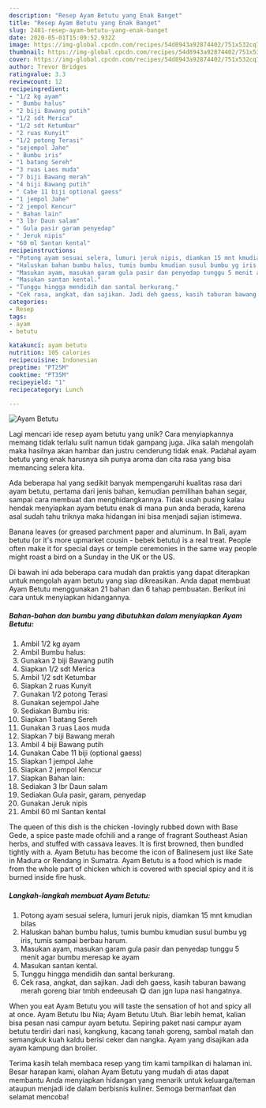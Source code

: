 ```yaml
---
description: "Resep Ayam Betutu yang Enak Banget"
title: "Resep Ayam Betutu yang Enak Banget"
slug: 2481-resep-ayam-betutu-yang-enak-banget
date: 2020-05-01T15:09:52.932Z
image: https://img-global.cpcdn.com/recipes/54d8943a92874402/751x532cq70/ayam-betutu-foto-resep-utama.jpg
thumbnail: https://img-global.cpcdn.com/recipes/54d8943a92874402/751x532cq70/ayam-betutu-foto-resep-utama.jpg
cover: https://img-global.cpcdn.com/recipes/54d8943a92874402/751x532cq70/ayam-betutu-foto-resep-utama.jpg
author: Trevor Bridges
ratingvalue: 3.3
reviewcount: 12
recipeingredient:
- "1/2 kg ayam"
- " Bumbu halus"
- "2 biji Bawang putih"
- "1/2 sdt Merica"
- "1/2 sdt Ketumbar"
- "2 ruas Kunyit"
- "1/2 potong Terasi"
- "sejempol Jahe"
- " Bumbu iris"
- "1 batang Sereh"
- "3 ruas Laos muda"
- "7 biji Bawang merah"
- "4 biji Bawang putih"
- " Cabe 11 biji optional gaess"
- "1 jempol Jahe"
- "2 jempol Kencur"
- " Bahan lain"
- "3 lbr Daun salam"
- " Gula pasir garam penyedap"
- " Jeruk nipis"
- "60 ml Santan kental"
recipeinstructions:
- "Potong ayam sesuai selera, lumuri jeruk nipis, diamkan 15 mnt kmudian bilas"
- "Haluskan bahan bumbu halus, tumis bumbu kmudian susul bumbu yg iris, tumis sampai berbau harum."
- "Masukan ayam, masukan garam gula pasir dan penyedap tunggu 5 menit agar bumbu meresap ke ayam"
- "Masukan santan kental."
- "Tunggu hingga mendidih dan santal berkurang."
- "Cek rasa, angkat, dan sajikan. Jadi deh gaess, kasih taburan bawang merah goreng biar tmbh endeeusah 😋 dan jgn lupa nasi hangatnya."
categories:
- Resep
tags:
- ayam
- betutu

katakunci: ayam betutu 
nutrition: 105 calories
recipecuisine: Indonesian
preptime: "PT25M"
cooktime: "PT35M"
recipeyield: "1"
recipecategory: Lunch

---
```



![Ayam Betutu](https://img-global.cpcdn.com/recipes/54d8943a92874402/751x532cq70/ayam-betutu-foto-resep-utama.jpg)

Lagi mencari ide resep ayam betutu yang unik? Cara menyiapkannya memang tidak terlalu sulit namun tidak gampang juga. Jika salah mengolah maka hasilnya akan hambar dan justru cenderung tidak enak. Padahal ayam betutu yang enak harusnya sih punya aroma dan cita rasa yang bisa memancing selera kita.

Ada beberapa hal yang sedikit banyak mempengaruhi kualitas rasa dari ayam betutu, pertama dari jenis bahan, kemudian pemilihan bahan segar, sampai cara membuat dan menghidangkannya. Tidak usah pusing kalau hendak menyiapkan ayam betutu enak di mana pun anda berada, karena asal sudah tahu triknya maka hidangan ini bisa menjadi sajian istimewa.

Banana leaves (or greased parchment paper and aluminum. In Bali, ayam betutu (or it&#39;s more upmarket cousin - bebek betutu) is a real treat. People often make it for special days or temple ceremonies in the same way people might roast a bird on a Sunday in the UK or the US.


Di bawah ini ada beberapa cara mudah dan praktis yang dapat diterapkan untuk mengolah ayam betutu yang siap dikreasikan. Anda dapat membuat Ayam Betutu menggunakan 21 bahan dan 6 tahap pembuatan. Berikut ini cara untuk menyiapkan hidangannya.

<!--inarticleads1-->

##### Bahan-bahan dan bumbu yang dibutuhkan dalam menyiapkan Ayam Betutu:

1. Ambil 1/2 kg ayam
1. Ambil  Bumbu halus:
1. Gunakan 2 biji Bawang putih
1. Siapkan 1/2 sdt Merica
1. Ambil 1/2 sdt Ketumbar
1. Siapkan 2 ruas Kunyit
1. Gunakan 1/2 potong Terasi
1. Gunakan sejempol Jahe
1. Sediakan  Bumbu iris:
1. Siapkan 1 batang Sereh
1. Gunakan 3 ruas Laos muda
1. Siapkan 7 biji Bawang merah
1. Ambil 4 biji Bawang putih
1. Gunakan  Cabe 11 biji (optional gaess)
1. Siapkan 1 jempol Jahe
1. Siapkan 2 jempol Kencur
1. Siapkan  Bahan lain:
1. Sediakan 3 lbr Daun salam
1. Sediakan  Gula pasir, garam, penyedap
1. Gunakan  Jeruk nipis
1. Ambil 60 ml Santan kental


The queen of this dish is the chicken -lovingly rubbed down with Base Gede, a spice paste made ofchili and a range of fragrant Southeast Asian herbs, and stuffed with cassava leaves. It is first browned, then bundled tightly with a. Ayam Betutu has become the icon of Balinesem just like Sate in Madura or Rendang in Sumatra. Ayam Betutu is a food which is made from the whole part of chicken which is covered with special spicy and it is burned inside fire husk. 

<!--inarticleads2-->

##### Langkah-langkah membuat Ayam Betutu:

1. Potong ayam sesuai selera, lumuri jeruk nipis, diamkan 15 mnt kmudian bilas
1. Haluskan bahan bumbu halus, tumis bumbu kmudian susul bumbu yg iris, tumis sampai berbau harum.
1. Masukan ayam, masukan garam gula pasir dan penyedap tunggu 5 menit agar bumbu meresap ke ayam
1. Masukan santan kental.
1. Tunggu hingga mendidih dan santal berkurang.
1. Cek rasa, angkat, dan sajikan. Jadi deh gaess, kasih taburan bawang merah goreng biar tmbh endeeusah 😋 dan jgn lupa nasi hangatnya.


When you eat Ayam Betutu you will taste the sensation of hot and spicy all at once. Ayam Betutu Ibu Nia; Ayam Betutu Utuh. Biar lebih hemat, kalian bisa pesan nasi campur ayam betutu. Sepiring paket nasi campur ayam betutu terdiri dari nasi, kangkung, kacang tanah goreng, sambal matah dan semangkuk kuah kaldu berisi ceker dan nangka. Ayam yang disajikan ada ayam kampung dan broiler. 

Terima kasih telah membaca resep yang tim kami tampilkan di halaman ini. Besar harapan kami, olahan Ayam Betutu yang mudah di atas dapat membantu Anda menyiapkan hidangan yang menarik untuk keluarga/teman ataupun menjadi ide dalam berbisnis kuliner. Semoga bermanfaat dan selamat mencoba!
